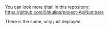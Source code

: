 You can look more ditail in this repository: <br/>
https://github.com/Shkulipa/project-ApiNumbers<br/>

There is the same, only just deployed<br/>
